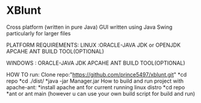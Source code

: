 # XBlunt



 Cross platform (written in pure Java)
 GUI written using Java Swing
 particularly for larger files 


PLATFORM REQUIREMENTS:
LINUX :ORACLE-JAVA JDK or OPENJDK
APCAHE ANT BUILD TOOL(OPTIONAL) 

WINDOWS :
ORACLE-JAVA JDK 
APCAHE ANT BUILD TOOL(OPTIONAL) 

HOW TO run:
Clone repo:"https://github.com/prince5497/xblunt.git"
*cd repo
*cd ./dist/
*java -jar Manager.jar
How to build and run project with apache-ant:
*install apache ant for current running linux distro
*cd repo
*ant or ant main
(however u can use your own build script for build and run) 	
